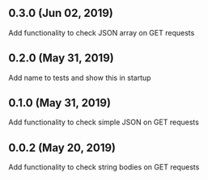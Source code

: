 ## 0.3.0 (Jun 02, 2019)
Add functionality to check JSON array on GET requests

## 0.2.0 (May 31, 2019)
Add name to tests and show this in startup

## 0.1.0 (May 31, 2019)
Add functionality to check simple JSON on GET requests

## 0.0.2 (May 20, 2019)
Add functionality to check string bodies on GET requests